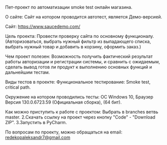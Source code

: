 Пет-проект по автоматизации smoke test онлайн магазина.

О сайте: Сайт на котором проводится автотест, является Демо-версией.

Сайт: https://www.saucedemo.com/

Цель проекта: Провести проверку сайта по основному функционалу. 
(Авторизоваться, выбрать нужный фильтр из выпадающего списка, выбрать нужный товар и добавить в корзину, оформить заказ.)

Чем проект полезен: Возможность получить фактический результат работы авторизации и регистрации системы, и сравнить с ожидаемым, сделать вывод готов ли продукт к выполнению основных функций и дальнейшим тестам.


Виды тестов в проекте: Функциональное тестирование: Smoke test, critical path.

Окружение на котором проводились тесты: ОС Windows 10, Браузер Версия 130.0.6723.59 (Официальная сборка), (64 бит).

Как можно приступить к работе с проектом: Выбрать в branches ветвь master. 2.Скачать ссылку на проект через кнопку "Code" - "Download ZIP". 3.Запустить в PyCharm.

По вопросам по проекту, можно обращаться на email: redekopaleksandr7@gmail.com
